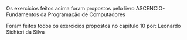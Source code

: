 Os exercicios feitos acima foram propostos pelo livro ASCENCIO-Fundamentos da Programação de Computadores

Foram feitos todos os exercicios propostos no capitulo 10 por: Leonardo Sichieri da Silva
